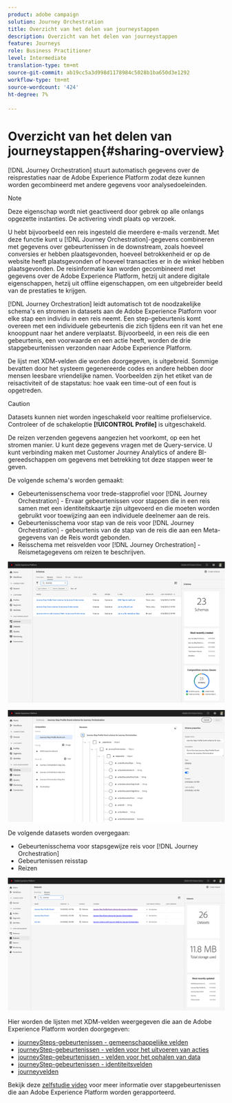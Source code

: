 ```yaml
---
product: adobe campaign
solution: Journey Orchestration
title: Overzicht van het delen van journeystappen
description: Overzicht van het delen van journeystappen
feature: Journeys
role: Business Practitioner
level: Intermediate
translation-type: tm+mt
source-git-commit: ab19cc5a3d998d1178984c5028b1ba650d3e1292
workflow-type: tm+mt
source-wordcount: '424'
ht-degree: 7%

---
```



# Overzicht van het delen van journeystappen{#sharing-overview}

[!DNL Journey Orchestration] stuurt automatisch gegevens over de reisprestaties naar de Adobe Experience Platform zodat deze kunnen worden gecombineerd met andere gegevens voor analysedoeleinden.

>[!NOTE]
>
>Deze eigenschap wordt niet geactiveerd door gebrek op alle onlangs opgezette instanties. De activering vindt plaats op verzoek.

U hebt bijvoorbeeld een reis ingesteld die meerdere e-mails verzendt. Met deze functie kunt u [!DNL Journey Orchestration]-gegevens combineren met gegevens over gebeurtenissen in de downstream, zoals hoeveel conversies er hebben plaatsgevonden, hoeveel betrokkenheid er op de website heeft plaatsgevonden of hoeveel transacties er in de winkel hebben plaatsgevonden. De reisinformatie kan worden gecombineerd met gegevens over de Adobe Experience Platform, hetzij uit andere digitale eigenschappen, hetzij uit offline eigenschappen, om een uitgebreider beeld van de prestaties te krijgen.

[!DNL Journey Orchestration] leidt automatisch tot de noodzakelijke schema&#39;s en stromen in datasets aan de Adobe Experience Platform voor elke stap een individu in een reis neemt. Een step-gebeurtenis komt overeen met een individuele gebeurtenis die zich tijdens een rit van het ene knooppunt naar het andere verplaatst. Bijvoorbeeld, in een reis die een gebeurtenis, een voorwaarde en een actie heeft, worden de drie stapgebeurtenissen verzonden naar Adobe Experience Platform.

De lijst met XDM-velden die worden doorgegeven, is uitgebreid. Sommige bevatten door het systeem gegenereerde codes en andere hebben door mensen leesbare vriendelijke namen. Voorbeelden zijn het etiket van de reisactiviteit of de stapstatus: hoe vaak een time-out of een fout is opgetreden.

>[!CAUTION]
>
>Datasets kunnen niet worden ingeschakeld voor realtime profielservice. Controleer of de schakeloptie **[!UICONTROL Profile]** is uitgeschakeld.

De reizen verzenden gegevens aangezien het voorkomt, op een het stromen manier. U kunt deze gegevens vragen met de Query-service. U kunt verbinding maken met Customer Journey Analytics of andere BI-gereedschappen om gegevens met betrekking tot deze stappen weer te geven.

De volgende schema&#39;s worden gemaakt:

* Gebeurtenissenschema voor trede-stapprofiel voor [!DNL Journey Orchestration] - Ervaar gebeurtenissen voor stappen die in een reis samen met een identiteitskaartje zijn uitgevoerd en die moeten worden gebruikt voor toewijzing aan een individuele deelnemer aan de reis.
* Gebeurtenisschema voor stap van de reis voor [!DNL Journey Orchestration] - gebeurtenis van de stap van de reis die aan een Meta-gegevens van de Reis wordt gebonden.
* Reisschema met reisvelden voor [!DNL Journey Orchestration] - Reismetagegevens om reizen te beschrijven.

![](../assets/sharing1.png)

![](../assets/sharing2.png)

De volgende datasets worden overgegaan:

* Gebeurtenisschema voor stapsgewijze reis voor [!DNL Journey Orchestration]
* Gebeurtenissen reisstap
* Reizen

![](../assets/sharing3.png)

Hier worden de lijsten met XDM-velden weergegeven die aan de Adobe Experience Platform worden doorgegeven:

* [journeySteps-gebeurtenissen - gemeenschappelijke velden](../building-journeys/sharing-common-fields.md)
* [journeyStep-gebeurtenissen - velden voor het uitvoeren van acties](../building-journeys/sharing-execution-fields.md)
* [journeyStep-gebeurtenissen - velden voor het ophalen van data](../building-journeys/sharing-fetch-fields.md)
* [journeyStep-gebeurtenissen - identiteitsvelden](../building-journeys/sharing-identity-fields.md)
* [journeyvelden](../building-journeys/sharing-journey-fields.md)

Bekijk deze [zelfstudie video](https://docs.adobe.com/content/help/en/journey-orchestration-learn/tutorials/reporting-step-events-to-adobe-experience-platform.html) voor meer informatie over stapgebeurtenissen die aan Adobe Experience Platform worden gerapporteerd.
